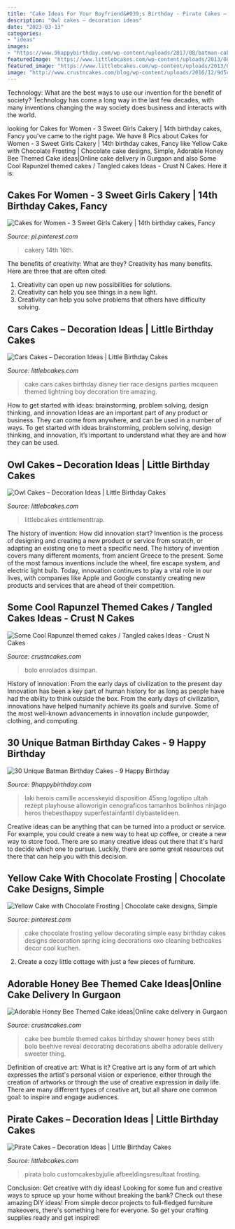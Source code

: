 ```yaml
---
title: "Cake Ideas For Your Boyfriend&#039;s Birthday - Pirate Cakes – Decoration Ideas"
description: "Owl cakes – decoration ideas"
date: "2023-03-13"
categories:
- "ideas"
images:
- "https://www.9happybirthday.com/wp-content/uploads/2017/08/batman-cakes-640x961.jpg"
featuredImage: "https://www.littlebcakes.com/wp-content/uploads/2013/08/Owl-Birthday-Cake-Ideas.jpg"
featured_image: "https://www.littlebcakes.com/wp-content/uploads/2013/08/Pirate-Cake.jpg"
image: "http://www.crustncakes.com/blog/wp-content/uploads/2016/12/9d5cf67a88bebfd81e50685137028e0b.jpg"
---
```



Technology: What are the best ways to use our invention for the benefit of society?
Technology has come a long way in the last few decades, with many inventions changing the way society does business and interacts with the world.

	

		
looking for Cakes for Women - 3 Sweet Girls Cakery | 14th birthday cakes, Fancy you've came to the right page. We have 8 Pics about Cakes for Women - 3 Sweet Girls Cakery | 14th birthday cakes, Fancy like Yellow Cake with Chocolate Frosting | Chocolate cake designs, Simple, Adorable Honey Bee Themed Cake ideas|Online cake delivery in Gurgaon and also Some Cool Rapunzel themed cakes / Tangled cakes Ideas - Crust N Cakes. Here it is:
		
    
## Cakes For Women - 3 Sweet Girls Cakery | 14th Birthday Cakes, Fancy

<img loading=lazy src="https://i.pinimg.com/736x/b3/0d/21/b30d2136cc9cdb680638e875fae2be92.jpg" onerror="this.onerror=null;this.src='https://tse4.mm.bing.net/th?id=OIP.qISifcJ9SKQUuHHspBnM0AHaLH&amp;pid=15.1';" alt="Cakes for Women - 3 Sweet Girls Cakery | 14th birthday cakes, Fancy">

_Source: pl.pinterest.com_

>cakery 14th 16th. 

	

The benefits of creativity: What are they?
Creativity has many benefits. Here are three that are often cited: 
1) Creativity can open up new possibilities for solutions. 
2) Creativity can help you see things in a new light. 
3) Creativity can help you solve problems that others have difficulty solving.

    
## Cars Cakes – Decoration Ideas | Little Birthday Cakes

<img loading=lazy src="http://www.littlebcakes.com/wp-content/uploads/2014/01/Cars-Cakes.jpg" onerror="this.onerror=null;this.src='https://tse1.mm.bing.net/th?id=OIP.V1P7y-NktjGbMGmGn9Oq3AHaKs&amp;pid=15.1';" alt="Cars Cakes – Decoration Ideas | Little Birthday Cakes">

_Source: littlebcakes.com_

>cake cars cakes birthday disney tier race designs parties mcqueen themed lightning boy decoration tire amazing. 

	

How to get started with ideas: brainstorming, problem solving, design thinking, and innovation
Ideas are an important part of any product or business. They can come from anywhere, and can be used in a number of ways. To get started with ideas brainstorming, problem solving, design thinking, and innovation, it’s important to understand what they are and how they can be used.

    
## Owl Cakes – Decoration Ideas | Little Birthday Cakes

<img loading=lazy src="https://www.littlebcakes.com/wp-content/uploads/2013/08/Owl-Birthday-Cake-Ideas.jpg" onerror="this.onerror=null;this.src='https://tse4.mm.bing.net/th?id=OIP.xz3m0Ly-0sx_4Y3ufCaAPQHaKd&amp;pid=15.1';" alt="Owl Cakes – Decoration Ideas | Little Birthday Cakes">

_Source: littlebcakes.com_

>littlebcakes entitlementtrap. 

	

The history of invention: How did innovation start?
Invention is the process of designing and creating a new product or service from scratch, or adapting an existing one to meet a specific need. The history of invention covers many different moments, from ancient Greece to the present. Some of the most famous inventions include the wheel, fire escape system, and electric light bulb. Today, innovation continues to play a vital role in our lives, with companies like Apple and Google constantly creating new products and services that are ahead of their competition.

    
## Some Cool Rapunzel Themed Cakes / Tangled Cakes Ideas - Crust N Cakes

<img loading=lazy src="http://www.crustncakes.com/blog/wp-content/uploads/2016/12/9d5cf67a88bebfd81e50685137028e0b.jpg" onerror="this.onerror=null;this.src='https://tse2.mm.bing.net/th?id=OIP.pNhCyMSvzps_0mRxVUvg7QHaLH&amp;pid=15.1';" alt="Some Cool Rapunzel themed cakes / Tangled cakes Ideas - Crust N Cakes">

_Source: crustncakes.com_

>bolo enrolados disimpan. 

	

History of innovation: From the early days of civilization to the present day
Innovation has been a key part of human history for as long as people have had the ability to think outside the box. From the early days of civilization, innovations have helped humanity achieve its goals and survive. Some of the most well-known advancements in innovation include gunpowder, clothing, and computing.

    
## 30 Unique Batman Birthday Cakes - 9 Happy Birthday

<img loading=lazy src="https://www.9happybirthday.com/wp-content/uploads/2017/08/batman-cakes-640x961.jpg" onerror="this.onerror=null;this.src='https://tse1.mm.bing.net/th?id=OIP.mXDlCZRtpSnn21hxLFUMBgHaLH&amp;pid=15.1';" alt="30 Unique Batman Birthday Cakes - 9 Happy Birthday">

_Source: 9happybirthday.com_

>laki herois camille accesskeyid disposition 45sng logotipo ultah rezept playhouse alloworigin cenograficos tamanhos bolinhos ninjago heros thebesthappy superfestainfantil diybastelideen. 

	

Creative ideas can be anything that can be turned into a product or service. For example, you could create a new way to heat up coffee, or create a new way to store food. There are so many creative ideas out there that it's hard to decide which one to pursue. Luckily, there are some great resources out there that can help you with this decision.

    
## Yellow Cake With Chocolate Frosting | Chocolate Cake Designs, Simple

<img loading=lazy src="https://i.pinimg.com/736x/ed/04/e3/ed04e3ec2e8f8d12756c5f6155480c84--simple-cake-designs-cake-simple.jpg" onerror="this.onerror=null;this.src='https://tse2.mm.bing.net/th?id=OIP.E34CSpDEvn5S3AvlGfXdEwHaLH&amp;pid=15.1';" alt="Yellow Cake with Chocolate Frosting | Chocolate cake designs, Simple">

_Source: pinterest.com_

>cake chocolate frosting yellow decorating simple easy birthday cakes designs decoration spring icing decorations oxo cleaning bethcakes decor cool kuchen. 

	

2. Create a cozy little cottage with just a few pieces of furniture.

    
## Adorable Honey Bee Themed Cake Ideas|Online Cake Delivery In Gurgaon

<img loading=lazy src="http://www.crustncakes.com/blog/wp-content/uploads/2017/05/db8ce5ff67b11a1ce949487a18b1b569.jpg" onerror="this.onerror=null;this.src='https://tse3.mm.bing.net/th?id=OIP.8wK02U2zI9bNbru59iof4QHaJ3&amp;pid=15.1';" alt="Adorable Honey Bee Themed Cake ideas|Online cake delivery in Gurgaon">

_Source: crustncakes.com_

>cake bee bumble themed cakes birthday shower honey bees stith bolo beehive reveal decorating decorations abelha adorable delivery sweeter thing. 

	

Definition of creative art: What is it?
Creative art is any form of art which expresses the artist's personal vision or experience, either through the creation of artworks or through the use of creative expression in daily life. There are many different types of creative art, but all share one common goal: to inspire and engage audiences.

    
## Pirate Cakes – Decoration Ideas | Little Birthday Cakes

<img loading=lazy src="https://www.littlebcakes.com/wp-content/uploads/2013/08/Pirate-Cake.jpg" onerror="this.onerror=null;this.src='https://tse3.mm.bing.net/th?id=OIP.R3Y5PYGv4gTqSeNIEjy6xQHaKt&amp;pid=15.1';" alt="Pirate Cakes – Decoration Ideas | Little Birthday Cakes">

_Source: littlebcakes.com_

>pirata bolo customcakesbyjulie afbeeldingsresultaat frosting. 

	

Conclusion: Get creative with diy ideas!
Looking for some fun and creative ways to spruce up your home without breaking the bank? Check out these amazing DIY ideas!
From simple decor projects to full-fledged furniture makeovers, there's something here for everyone. So get your crafting supplies ready and get inspired!

